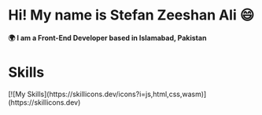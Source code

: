 <h1>Hi! My name is Stefan Zeeshan Ali 😄</h1>

<h4>🌍  I am a Front-End Developer based in Islamabad, Pakistan</h4>

<h1>Skills</h1>
[![My Skills](https://skillicons.dev/icons?i=js,html,css,wasm)](https://skillicons.dev)
